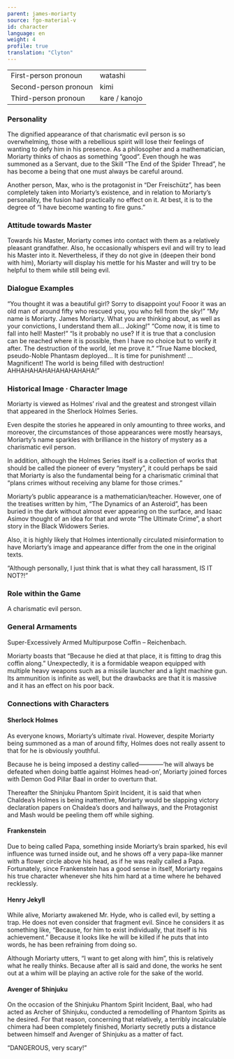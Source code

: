 ```yaml
---
parent: james-moriarty
source: fgo-material-v
id: character
language: en
weight: 4
profile: true
translation: "Clyton"
---
```


<table>
  <tr><td>First-person pronoun</td><td>watashi</td></tr>
  <tr><td>Second-person pronoun</td><td>kimi</td></tr>
  <tr><td>Third-person pronoun</td><td>kare / kanojo</td></tr>
</table>

### Personality

The dignified appearance of that charismatic evil person is so overwhelming, those with a rebellious spirit will lose their feelings of wanting to defy him in his presence. As a philosopher and a mathematician, Moriarty thinks of chaos as something “good”. Even though he was summoned as a Servant, due to the Skill “The End of the Spider Thread”, he has become a being that one must always be careful around.

Another person, Max, who is the protagonist in “Der Freischütz”, has been completely taken into Moriarty’s existence, and in relation to Moriarty’s personality, the fusion had practically no effect on it. At best, it is to the degree of “I have become wanting to fire guns.”

### Attitude towards Master

Towards his Master, Moriarty comes into contact with them as a relatively pleasant grandfather. Also, he occasionally whispers evil and will try to lead his Master into it. Nevertheless, if they do not give in (deepen their bond with him), Moriarty will display his mettle for his Master and will try to be helpful to them while still being evil.

### Dialogue Examples

“You thought it was a beautiful girl? Sorry to disappoint you! Fooor it was an old man of around fifty who rescued you, you who fell from the sky!”
“My name is Moriarty. James Moriarty. What you are thinking about, as well as your convictions, I understand them all… Joking!”
“Come now, it is time to fall into hell! Master!”
“Is it probably no use? If it is true that a conclusion can be reached where it is possible, then I have no choice but to verify it after. The destruction of the world, let me prove it.”
“True Name blocked, pseudo-Noble Phantasm deployed… It is time for punishment!
… Magnificent! The world is being filled with destruction! AHHAHAHAHAHAHAHAHAHA!”

### Historical Image · Character Image

Moriarty is viewed as Holmes’ rival and the greatest and strongest villain that appeared in the Sherlock Holmes Series.

Even despite the stories he appeared in only amounting to three works, and moreover, the circumstances of those appearances were mostly hearsays, Moriarty’s name sparkles with brilliance in the history of mystery as a charismatic evil person.

In addition, although the Holmes Series itself is a collection of works that should be called the pioneer of every “mystery”, it could perhaps be said that Moriarty is also the fundamental being for a charismatic criminal that “plans crimes without receiving any blame for those crimes.”

Moriarty’s public appearance is a mathematician/teacher. However, one of the treatises written by him, “The Dynamics of an Asteroid”, has been buried in the dark without almost ever appearing on the surface, and Isaac Asimov thought of an idea for that and wrote “The Ultimate Crime”, a short story in the Black Widowers Series.

Also, it is highly likely that Holmes intentionally circulated misinformation to have Moriarty’s image and appearance differ from the one in the original texts.

“Although personally, I just think that is what they call harassment, IS IT NOT?!”

### Role within the Game

A charismatic evil person.

### General Armaments

Super-Excessively Armed Multipurpose Coffin – Reichenbach.

Moriarty boasts that “Because he died at that place, it is fitting to drag this coffin along.” Unexpectedly, it is a formidable weapon equipped with multiple heavy weapons such as a missile launcher and a light machine gun. Its ammunition is infinite as well, but the drawbacks are that it is massive and it has an effect on his poor back.

### Connections with Characters

#### Sherlock Holmes

As everyone knows, Moriarty’s ultimate rival. However, despite Moriarty being summoned as a man of around fifty, Holmes does not really assent to that for he is obviously youthful.

Because he is being imposed a destiny called————‘he will always be defeated when doing battle against Holmes head-on’, Moriarty joined forces with Demon God Pillar Baal in order to overturn that.

Thereafter the Shinjuku Phantom Spirit Incident, it is said that when Chaldea’s Holmes is being inattentive, Moriarty would be slapping victory declaration papers on Chaldea’s doors and hallways, and the Protagonist and Mash would be peeling them off while sighing.

#### Frankenstein

Due to being called Papa, something inside Moriarty’s brain sparked, his evil influence was turned inside out, and he shows off a very papa-like manner with a flower circle above his head, as if he was really called a Papa. Fortunately, since Frankenstein has a good sense in itself, Moriarty regains his true character whenever she hits him hard at a time where he behaved recklessly.

#### Henry Jekyll

While alive, Moriarty awakened Mr. Hyde, who is called evil, by setting a trap. He does not even consider that fragment evil. Since he considers it as something like, “Because, for him to exist individually, that itself is his achievement.” Because it looks like he will be killed if he puts that into words, he has been refraining from doing so.

Although Moriarty utters, “I want to get along with him”, this is relatively what he really thinks. Because after all is said and done, the works he sent out at a whim will be playing an active role for the sake of the world.

#### Avenger of Shinjuku

On the occasion of the Shinjuku Phantom Spirit Incident, Baal, who had acted as Archer of Shinjuku, conducted a remodelling of Phantom Spirits as he desired. For that reason, concerning that relatively, a terribly incalculable chimera had been completely finished, Moriarty secretly puts a distance between himself and Avenger of Shinjuku as a matter of fact.

“DANGEROUS, very scary!”
